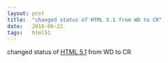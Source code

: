 ```yaml
---
layout: post
title:  "changed status of HTML 5.1 from WD to CR"
date:   2016-06-22
tags:   html51
---
```


changed status of [HTML 5.1](/spec/html51) from WD to CR

